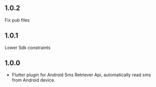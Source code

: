 ## 1.0.2
Fix pub files

## 1.0.1
Lower Sdk constraints

## 1.0.0

* Flutter plugin for Android Sms Retriever Api, automatically read sms from Android device.
